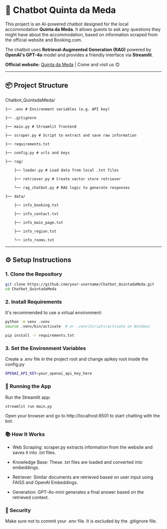 # 🤖 Chatbot Quinta da Meda

This project is an AI-powered chatbot designed for the local accommodation **Quinta da Meda**. It allows guests to ask any questions they might have about the accommodation, based on information scraped from the official website and Booking.com.

The chatbot uses **Retrieval-Augmented Generation (RAG)** powered by **OpenAI's GPT-4o** model and provides a friendly interface via **Streamlit**.

**Official website:** [Quinta da Meda](https://www.quintadameda.com/en)    | Come and visit us 😊

---

## 📦 Project Structure

Chatbot_QuintadaMeda/

    ├── .env # Environment variables (e.g. API key)

    ├── .gitignore

    ├── main.py # Streamlit frontend

    ├── scraper.py # Script to extract and save raw information

    ├── requirements.txt

    ├── config.py # urls and keys

    ├── rag/

        ├── loader.py # Load data from local .txt files
    
        ├── retriever.py # Create vector store retriever

        └── rag_chatbot.py # RAG logic to generate responses

    ├── data/

        ├── info_booking.txt

        ├── info_contact.txt

        ├── info_main_page.txt

        ├── info_region.txt

        └── info_rooms.txt


---

## ⚙️ Setup Instructions

### 1. Clone the Repository

```bash
git clone https://github.com/your-username/Chatbot_QuintadaMeda.git
cd Chatbot_QuintadaMeda
```

### 2. Install Requirements
It's recommended to use a virtual environment:

```bash
python -m venv .venv
source .venv/bin/activate  # or .venv\Scripts\activate on Windows

pip install -r requirements.txt
```

### 3. Set the Environment Variables
Create a .env file in the project root and change apikey root inside the config.py

```bash
OPENAI_API_KEY=your_openai_api_key_here
```

### 🚀 Running the App
Run the Streamlit app:

```bash
streamlit run main.py
```

Open your browser and go to http://localhost:8501 to start chatting with the bot.

### 📚 How It Works
- Web Scraping: scraper.py extracts information from the website and saves it into .txt files.

- Knowledge Base: These .txt files are loaded and converted into embeddings.

- Retriever: Similar documents are retrieved based on user input using FAISS and OpenAI Embeddings.

- Generation: GPT-4o-mini generates a final answer based on the retrieved context.

### 🔐 Security
Make sure not to commit your .env file. It is excluded by the .gitignore file.

